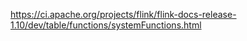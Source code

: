 https://ci.apache.org/projects/flink/flink-docs-release-1.10/dev/table/functions/systemFunctions.html
